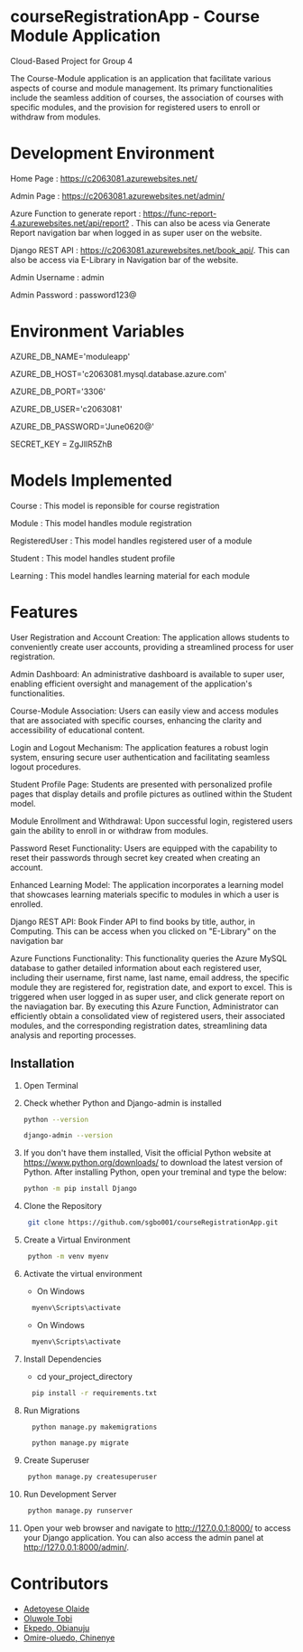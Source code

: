 # courseRegistrationApp - Course Module Application

Cloud-Based Project for Group 4

The Course-Module application is an application that facilitate various aspects of course and module management. Its primary functionalities include the seamless addition of courses, the association of courses with specific modules, and the provision for registered users to enroll or withdraw from modules.

# Development Environment

Home Page : <https://c2063081.azurewebsites.net/>

Admin Page : <https://c2063081.azurewebsites.net/admin/>

Azure Function to generate report : <https://func-report-4.azurewebsites.net/api/report?> . This can also be acess via Generate Report navigation bar when logged in as super user on the website.

Django REST API : <https://c2063081.azurewebsites.net/book_api/>. This can also be access via E-Library in Navigation bar of the website.

Admin Username : admin

Admin Password : password123@

# Environment Variables

AZURE_DB_NAME='moduleapp'

AZURE_DB_HOST='c2063081.mysql.database.azure.com'

AZURE_DB_PORT='3306'

AZURE_DB_USER='c2063081'

AZURE_DB_PASSWORD='June0620@'

SECRET_KEY = ZgJIlR5ZhB


# Models Implemented 

Course : This model is reponsible for course registration

Module : This model handles module registration

RegisteredUser : This model handles registered user of a module

Student : This model handles student profile

Learning : This model handles learning material for each module


# Features

User Registration and Account Creation:
The application allows students to conveniently create user accounts, providing a streamlined process for user registration.

Admin Dashboard:
An administrative dashboard is available to super user, enabling efficient oversight and management of the application's functionalities.

Course-Module Association:
Users can easily view and access modules that are associated with specific courses, enhancing the clarity and accessibility of educational content.

Login and Logout Mechanism:
The application features a robust login system, ensuring secure user authentication and facilitating seamless logout procedures.

Student Profile Page:
Students are presented with personalized profile pages that display  details and profile pictures as outlined within the Student model.

Module Enrollment and Withdrawal:
Upon successful login, registered users gain the ability to enroll in or withdraw from modules.

Password Reset Functionality:
Users are equipped with the capability to reset their passwords through secret key created when creating an account.

Enhanced Learning Model:
The application incorporates a  learning model that showcases learning materials specific to modules in which a user is enrolled.

Django REST API: 
Book Finder API to find books by title, author, in Computing. This can be access when you clicked on "E-Library" on the navigation bar

Azure Functions Functionality: 
This functionality queries the Azure MySQL database to gather detailed information about each registered user, including their username, first name, last name, email address, the specific module they are registered for, registration date, and export to excel. This is triggered when user logged in as super user, and click generate report on the naviagation bar. By executing this Azure Function, Administrator can efficiently obtain a consolidated view of registered users, their associated modules, and the corresponding registration dates, streamlining data analysis and reporting processes.


## Installation

1. Open Terminal
2. Check whether Python and Django-admin is installed
    
     ```sh
     python --version
     ```
     ```sh
     django-admin --version
     ```
3. If you don't have them installed, Visit the official Python website at <https://www.python.org/downloads/> to download the latest version of Python. After installing Python, open your treminal and type the below:
     ```sh
     python -m pip install Django
     ```
4. Clone the Repository
    ```sh
     git clone https://github.com/sgbo001/courseRegistrationApp.git
     ```
5. Create a Virtual Environment
    ```sh
     python -m venv myenv
     ```
6. Activate the virtual environment
   - On Windows
   ```sh
     myenv\Scripts\activate
     ```
   - On Windows
   ```sh
     myenv\Scripts\activate
     ```
8. Install Dependencies
   - cd your_project_directory
   ```sh
     pip install -r requirements.txt
     ```
9. Run Migrations
   ```sh
     python manage.py makemigrations
     ```
   ```sh
     python manage.py migrate
     ```
10. Create Superuser
    ```sh
     python manage.py createsuperuser
     ```
11. Run Development Server
    ```sh
     python manage.py runserver
     ```
12. Open your web browser and navigate to http://127.0.0.1:8000/ to access your Django application. You can also access the admin panel at http://127.0.0.1:8000/admin/.

# Contributors

- [Adetoyese Olaide](https://github.com/sgbo001)
- [Oluwole Tobi](https://github.com/metobi1)
- [Ekpedo, Obianuju](https://github.com/Cyngith33)
- [Omire-oluedo, Chinenye](https://github.com/chinnyo)
